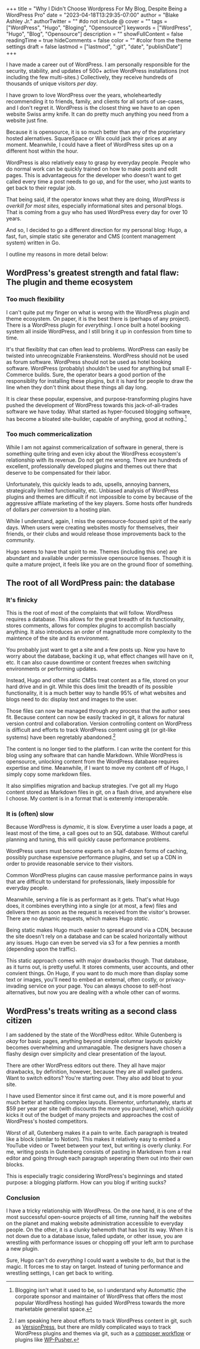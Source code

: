 +++
title = "Why I Didn't Choose Wordpress For My Blog, Despite Being a WordPress Pro"
date = "2023-04-18T13:29:35-07:00"
author = "Blake Ashley Jr."
authorTwitter = "" #do not include @
cover = ""
tags = ["WordPress", "Hugo", "Bloging", "Opensource"]
keywords = ["WordPress", "Hugo", "Blog", "Opensource"]
description = ""
showFullContent = false
readingTime = true
hideComments = false
color = "" #color from the theme settings
draft = false
lastmod = ["lastmod", ":git", "date", "publishDate"]
+++

I have made a career out of WordPress. I am personally responsible for the security, stability, and updates of 500+ active WordPress installations (not including the few multi-sites.) Collectively, they receive hundreds of thousands of unique visitors *per day*.

I have grown to love WordPress over the years, wholeheartedly recommending it to friends, family, and clients for all sorts of use-cases, and I don't regret it. WordPress is the closest thing we have to an open website Swiss army knife. It can do pretty much anything you need from a website just fine.

Because it is opensource, it is so much better than any of the proprietary hosted alernatives. SquareSpace or Wix could jack their prices at any moment. Meanwhile, I could have a fleet of WordPress sites up on a different host within the hour.

WordPress is also relatively easy to grasp by everyday people. People who do normal work can be quickly trained on how to make posts and edit pages. This is advantageous for the developer who doesn't want to get called every time a post needs to go up, and for the user, who just wants to get back to their regular job.

That being said, if the operator knows what they are doing, *WordPress is overkill for most sites,* especially informational sites and personal blogs. That is coming from a guy who has used WordPress every day for over 10 years.

And so, I decided to go a different direction for my personal blog: Hugo, a fast, fun, simple static site generator and CMS (content management system) written in Go.

I outline my reasons in more detail below:

## WordPress's greatest strength and fatal flaw: The plugin and theme ecosystem

### Too much flexibility

I can't quite put my finger on what is wrong with the WordPress plugin and theme ecosystem. On paper, it is the best there is (perhaps of any project). There is a WordPress plugin for *everything*. I once built a hotel booking system all inside WordPress, and I still bring it up in confession from time to time.

It's that flexiblity that can often lead to problems. WordPress can easily be twisted into unrecognizable Frankensteins. WordPress should not be used as forum software. WordPress should not be used as hotel booking software. WordPress (probably) shouldn't be used for anything but small E-Commerce builds. Sure, the operator bears a good portion of the responsiblity for installing these plugins, but it is hard for people to draw the line when they don't think about these things all day long.

It is clear these popular, expensive, and purpose-transforming plugins have pushed the development of WordPress towards this jack-of-all-trades software we have today. What started as hyper-focused blogging software, has become a bloated site-builder, capable of anything, good at nothing.[^1]

### Too much commericalization

While I am not against commericalization of software in general, there is something quite tiring and even icky about the WordPress ecosystem's relationship with its revenue. Do not get me wrong. There are hundreds of excellent, professionally developed plugins and themes out there that deserve to be compensated for their labor.

Unfortunately, this quickly leads to ads, upsells, annoying banners, strategically limited functionality, etc. Unbiased analysis of WordPress plugins and themes are difficult if not impossible to come by because of the aggressive affilate marketing of the key players. Some hosts offer hundreds of dollars *per conversion* to a hosting plan.

While I understand, again, I miss the opensource-focused spirit of the early days. When users were creating websites mostly for themselves, their friends, or their clubs and would release those improvements back to the community.

Hugo seems to have that spirit to me. Themes (including this one) are abundant and available under permissive opensource lisenses. Though it is quite a mature project, it feels like you are on the ground floor of something.

## The root of all WordPress pain: the database

### It's finicky

This is the root of most of the complaints that will follow. WordPress requires a database. This allows for the great breadth of its functionality, stores comments, allows for complex plugins to accomplish bascially anything. It also introduces an order of magnatitude more complexity to the maintence of the site and its environment.

You probably just want to get a site and a few posts up. Now you have to worry about the database, backing it up, what effect changes will have on it, etc. It can also cause downtime or content freezes when switching environments or performing updates.

Instead, Hugo and other static CMSs treat content as a file, stored on your hard drive and in git. While this does limit the breadth of its possible functionality, it is a much better way to handle 95% of what websites and blogs need to do: display text and images to the user.

Those files can now be managed through any process that the author sees fit. Because content can now be easily tracked in git, it allows for natural version control and collaboration. Version controlling content on WordPress is difficult and efforts to track WordPress content using git (or git-like systems) have been regretably abandoned.[^2]

The content is no longer tied to the platform. I can write the content for this blog using any software that can handle Markdown. While WordPress is opensource, unlocking content from the WordPress database requires expertise and time. Meanwhile, if I want to move my content off of Hugo, I simply copy some markdown files.

It also simplifies migration and backup strategies. I've got all my Hugo content stored as Markdown files in git, on a flash drive, and anywhere else I choose. My content is in a format that is exteremly interoperable.

### It is (often) slow

Because WordPress is *dynamic*, it is slow. Everytime a user loads a page, at least most of the time, a call goes out to an SQL database. Without careful planning and tuning, this will quickly cause performance problems.

WordPress users must become experts on a half-dozen forms of caching, possibly purchase expensive performance plugins, and set up a CDN in order to provide reasonable service to their visitors.

Common WordPress plugins can cause massive performance pains in ways that are difficult to understand for professionals, likely impossible for everyday people.

Meanwhile, serving a file is as performant as it gets. That's what Hugo does, it combines everything into a single (or at most, a few) files and delivers them as soon as the request is received from the visitor's browser. There are no dynamic requests, which makes Hugo *static*.

Being static makes Hugo much easier to spread around via a CDN, because the site doesn't rely on a database and can be scaled horizontally without any issues. Hugo can even be served via s3 for a few pennies a month (depending upon the traffic).

This static approach comes with major drawbacks though. That database, as it turns out, is pretty useful. It stores comments, user accounts, and other convient things. On Hugo, if you want to do much more than display some text or images, you'll need to embed an external, often costly, or privacy-invading service on your page. You can always choose to self-host alternatives, but now you are dealing with a whole other can of worms.

## WordPress's treats writing as a second class citizen

I am saddened by the state of the WordPress editor. While Gutenberg is *okay* for basic pages, anything beyond simple columnar layouts quickly becomes overwhelming and unmanagable. The designers have chosen a flashy design over simplicity and clear presentation of the layout.

There are other WordPress editors out there. They all have major drawbacks, by definition, however, because they are all walled gardens. Want to switch editors? You're starting over. They also add bloat to your site.

I have used Elementor since it first came out, and it is more powerful and much better at handling complex layouts. Elementor, unfortunately, starts at $59 per year per site (with discounts the more you purchase), which quickly kicks it out of the budget of many projects and approaches the cost of WordPress's hosted competitors.

Worst of all, Gutenberg makes it a pain to write. Each paragraph is treated like a block (similar to Notion). This makes it relatively easy to embed a YouTube video or Tweet between your text, but writing is overly clunky. For me, writing posts in Gutenberg consists of pasting in Markdown from a real editor and going through each paragraph seperating them out into their own blocks.

This is especially tragic considering WordPress's beginnings and stated purpose: a blogging platform. How can you blog if writing sucks?

### Conclusion

I have a tricky relationship with WordPress. On the one hand, it is one of the most successful open-source projects of all time, running half the websites on the planet and making website administration accessible to everyday people. On the other, it is a clunky behemoth that has lost its way. When it is not down due to a database issue, failed update, or other issue, you are wrestling with performance issues or chopping off your left arm to purchase a new plugin.

Sure, Hugo can't do *everything* I could want a website to do, but that is the magic. It forces me to stay on target. Instead of tuning performance and wrestling settings, I can get back to writing.

[^1]: Blogging isn't what it used to be, so I understand why Automattic (the corporate sponsor and maintainer of WordPress that offers the most popular WordPress hosting) has guided WordPress towards the more marketable generalist space.

[^2]: I am speaking here about efforts to track WordPress content in git, such as [VersionPress](https://github.com/versionpress/versionpress), but there are mildly complicated ways to track WordPress plugins and themes via git, such as a [composer workflow](https://roots.io/using-composer-with-wordpress/) or plugins like [WP-Pusher.](https://wppusher.com/)
